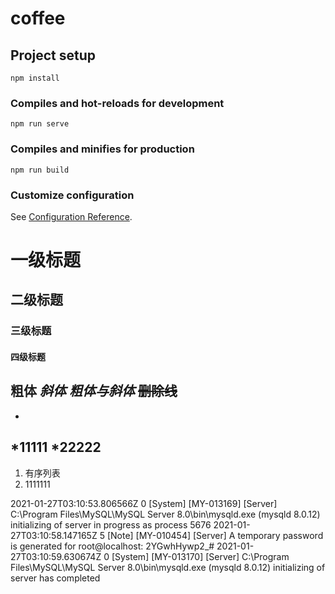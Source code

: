 # coffee

## Project setup
```
npm install
```

### Compiles and hot-reloads for development
```
npm run serve
```

### Compiles and minifies for production
```
npm run build
```

### Customize configuration
See [Configuration Reference](https://cli.vuejs.org/config/).

# 一级标题
## 二级标题
### 三级标题
#### 四级标题
**粗体**
_斜体_
**_粗体与斜体_**
~~删除线~~
---
-
\*11111
\*22222
-
1. 有序列表
2. 1111111


2021-01-27T03:10:53.806566Z 0 [System] [MY-013169] [Server] C:\Program Files\MySQL\MySQL Server 8.0\bin\mysqld.exe (mysqld 8.0.12) initializing of server in progress as process 5676
2021-01-27T03:10:58.147165Z 5 [Note] [MY-010454] [Server] A temporary password is generated for root@localhost: 2YGwhHywp2_#
2021-01-27T03:10:59.630674Z 0 [System] [MY-013170] [Server] C:\Program Files\MySQL\MySQL Server 8.0\bin\mysqld.exe (mysqld 8.0.12) initializing of server has completed
